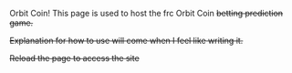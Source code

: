Orbit Coin!
This page is used to host the frc Orbit Coin <s>betting<s> prediction game.

Explanation for how to use will come when I feel like writing it.

Reload the page to access the site
